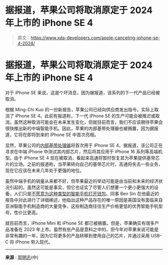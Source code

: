 # 据报道，苹果公司将取消原定于 2024 年上市的 iPhone SE 4

> 原文：<https://www.xda-developers.com/apple-canceling-iphone-se-4-2024/>

# 据报道，苹果公司将取消原定于 2024 年上市的 iPhone SE 4

对于 iPhone SE 来说，这是个坏消息，因为据报道，该系列的下一代产品已经被取消。

根据 Ming-Chi Kuo 的一份新报告，苹果公司已经向供应商发出指令，实际上取消了 iPhone SE 4。此前有报道称，下一代 iPhone SE 的生产可能会被推迟或取消。虽然这种取消可能会在未来发生变化，但就目前而言，我们不应该期待苹果会很快推出新的中端智能手机。因此，苹果的内部基带处理器也被搁置，因为据报道，它将在即将到来的 iPhone SE 中首次亮相。

显然，苹果公司的[内部基带处理器](https://www.xda-developers.com/apple-new-team-design-in-house-wireless-chips/)将首次用于 iPhone SE 4。据报道，该公司正在寻求在中端 iPhone 中测试其内部芯片，然后将其应用于 iPhone 16 系列等高端机型。由于 iPhone SE 4 现在被取消，看起来高通将暂时恢复其为苹果提供基带芯片的立场。之前的报道称，当苹果转向自己的基带芯片时，高通将失去一些业务，现在它应该在未来几年处于更强的地位。

虽然中端手机的销量从来都不好，但苹果最近的举动可能是由当前和未来的经济状况引起的。虽然这可能是事实，但它也证实了尽管人们想要一个更小更强大的设备，人们只是[不愿意为这种类型的智能手机打开钱包](https://www.xda-developers.com/nobody-wants-small-phones-iphone-mini-editorial/)。同事 Ben Sin 在他最近的报告中对此进行了详细阐述，他指出这种产品存在的唯一原因是美国没有面临来自亚洲智能手机制造商的大量竞争，这些制造商往往生产价格更低的优秀智能手机型号，性价比更高。

就目前而言，iPhone Mini 和 iPhone SE 都已被搁置。但是，苹果确实有很多产品准备在 2023 年上市。虽然有些产品是意料之中的，但今年对苹果来说可能是非常有趣的一年，因为它将更多的产品转移到使用自己的芯片，并通过采用 USB-C 将 iPhone 带入现代。

* * *

**来源** : [郭明志](https://medium.com/@mingchikuo/qualcomm-is-the-biggest-winner-of-apples-cancelation-of-2024-iphone-se-4-qualcomm%E7%82%BAapple%E5%8F%96%E6%B6%882024-be804b3462e9)(中)